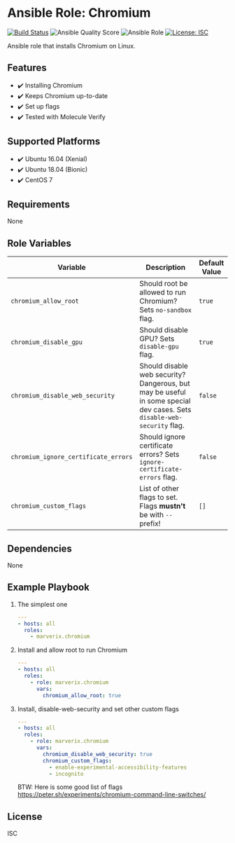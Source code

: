 # Ansible Role: Chromium

[![Build Status](https://travis-ci.com/marverix/ansible-role-chromium.svg?branch=master)](https://travis-ci.com/marverix/ansible-role-chromium)
![Ansible Quality Score](https://img.shields.io/ansible/quality/47511)
![Ansible Role](https://img.shields.io/ansible/role/47511)
[![License: ISC](https://img.shields.io/badge/License-ISC-blue.svg)](LICENSE)

Ansible role that installs Chromium on Linux.

## Features

- ✔️ Installing Chromium
- ✔️ Keeps Chromium up-to-date
- ✔️ Set up flags
- ✔️ Tested with Molecule Verify

## Supported Platforms

- ✔️ Ubuntu 16.04 (Xenial)
- ✔️ Ubuntu 18.04 (Bionic)
- ✔️ CentOS 7

## Requirements

None

## Role Variables

Variable | Description | Default Value
--- | --- | ---
`chromium_allow_root` | Should root be allowed to run Chromium? Sets `no-sandbox` flag. | `true`
`chromium_disable_gpu` | Should disable GPU? Sets `disable-gpu` flag. | `true`
`chromium_disable_web_security` | Should disable web security? Dangerous, but may be useful in some special dev cases. Sets `disable-web-security` flag. | `false`
`chromium_ignore_certificate_errors` | Should ignore certificate errors? Sets `ignore-certificate-errors` flag. | `false`
`chromium_custom_flags` | List of other flags to set. Flags **mustn't** be with `--` prefix! | `[]`

## Dependencies

None

## Example Playbook

1. The simplest one

    ```yml
    ---
    - hosts: all
      roles:
        - marverix.chromium

    ```

1. Install and allow root to run Chromium

    ```yml
    ---
    - hosts: all
      roles:
        - role: marverix.chromium
          vars:
            chromium_allow_root: true
    ```

1. Install, disable-web-security and set other custom flags

    ```yml
    ---
    - hosts: all
      roles:
        - role: marverix.chromium
          vars:
            chromium_disable_web_security: true
            chromium_custom_flags:
              - enable-experimental-accessibility-features
              - incognito
    ```

    BTW: Here is some good list of flags https://peter.sh/experiments/chromium-command-line-switches/

## License

ISC
